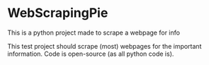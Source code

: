 # WebScrapingPie
This is a python project made to scrape a webpage for info

This test project should scrape (most) webpages for the important information. Code is open-source (as all python code is).
